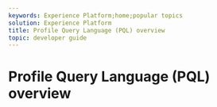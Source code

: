 ```yaml
---
keywords: Experience Platform;home;popular topics
solution: Experience Platform
title: Profile Query Language (PQL) overview
topic: developer guide
---
```


# Profile Query Language (PQL) overview

